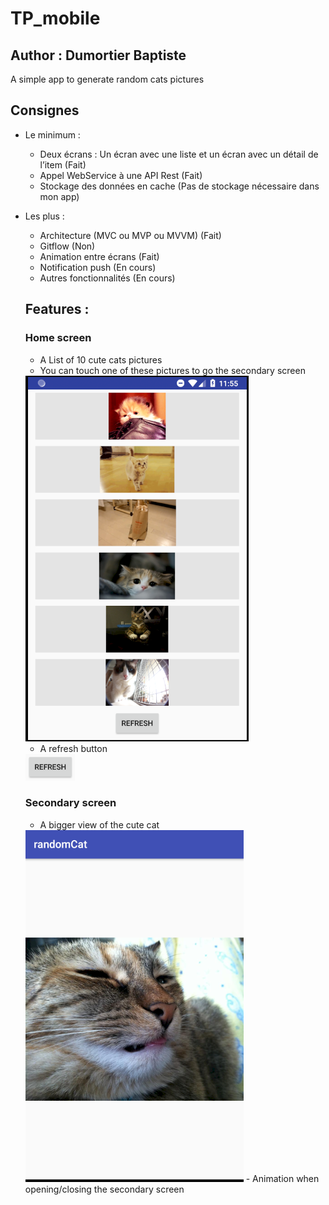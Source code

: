 # TP_mobile
## Author : Dumortier Baptiste
A simple app to generate random cats pictures

## Consignes
- Le minimum :
  - Deux écrans : Un écran avec une liste et un écran avec un détail de l’item (Fait)
  - Appel WebService à une API Rest (Fait)
  - Stockage des données en cache (Pas de stockage nécessaire dans mon app)
- Les plus :
  - Architecture (MVC ou MVP ou MVVM) (Fait)
  - Gitflow (Non)
  - Animation entre écrans (Fait)
  - Notification push (En cours)
  - Autres fonctionnalités (En cours)
  
  ## Features :
  ### Home screen
  - A List of 10 cute cats pictures
  - You can touch one of these pictures to go the secondary screen
  <img src="README_images/mainScreen.PNG" alt="main screen">
  
  - A refresh button
  <img src="README_images/refreshButton.PNG" alt="refresh button">
  
  ### Secondary screen
  - A bigger view of the cute cat
  <img src="README_images/secondaryScreen.PNG" alt="secondary screen">
  - Animation when opening/closing the secondary screen
